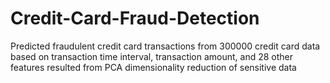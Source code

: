 # Credit-Card-Fraud-Detection
Predicted fraudulent credit card transactions from 300000 credit card data based on transaction time interval, transaction amount, and 28 other features resulted from PCA dimensionality reduction of sensitive data
